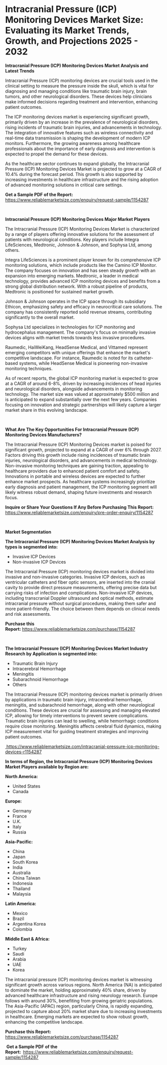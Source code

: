 <p><h1>Intracranial Pressure (ICP) Monitoring Devices Market Size: Evaluating its Market Trends, Growth, and Projections 2025 - 2032</h1></p><p><strong>Intracranial Pressure (ICP) Monitoring Devices Market Analysis and Latest Trends</strong></p>
<p><p>Intracranial Pressure (ICP) monitoring devices are crucial tools used in the clinical setting to measure the pressure inside the skull, which is vital for diagnosing and managing conditions like traumatic brain injury, brain tumors, and other neurological disorders. These devices help clinicians make informed decisions regarding treatment and intervention, enhancing patient outcomes.</p><p>The ICP monitoring devices market is experiencing significant growth, primarily driven by an increase in the prevalence of neurological disorders, rising incidents of traumatic brain injuries, and advancements in technology. The integration of innovative features such as wireless connectivity and real-time data transmission is shaping the development of modern ICP monitors. Furthermore, the growing awareness among healthcare professionals about the importance of early diagnosis and intervention is expected to propel the demand for these devices.</p><p>As the healthcare sector continues to expand globally, the Intracranial Pressure (ICP) Monitoring Devices Market is projected to grow at a CAGR of 10.4% during the forecast period. This growth is also supported by increasing investments in healthcare infrastructure and the rising adoption of advanced monitoring solutions in critical care settings.</p></p>
<p><strong>Get a Sample PDF of the Report:&nbsp;</strong> <a href="https://www.reliablemarketsize.com/enquiry/request-sample/1154287?utm_campaign=2113&utm_medium=2&utm_source=Github&utm_content=ia&utm_term=12042025&utm_id=intracranial-pressure-icp-monitoring-devices">https://www.reliablemarketsize.com/enquiry/request-sample/1154287</a></p>
<p>&nbsp;</p>
<p><strong>Intracranial Pressure (ICP) Monitoring Devices Major Market Players</strong></p>
<p><p>The Intracranial Pressure (ICP) Monitoring Devices Market is characterized by a range of players offering innovative solutions for the assessment of patients with neurological conditions. Key players include Integra LifeSciences, Medtronic, Johnson & Johnson, and Sophysa Ltd, among others.</p><p>Integra LifeSciences is a prominent player known for its comprehensive ICP monitoring solutions, which include products like the Camino ICP Monitor. The company focuses on innovation and has seen steady growth with an expansion into emerging markets. Medtronic, a leader in medical technology, provides advanced ICP monitoring devices and benefits from a strong global distribution network. With a robust pipeline of products, Medtronic is positioned for sustained market growth.</p><p>Johnson & Johnson operates in the ICP space through its subsidiary Ethicon, emphasizing safety and efficacy in neurocritical care solutions. The company has consistently reported solid revenue streams, contributing significantly to the overall market.</p><p>Sophysa Ltd specializes in technologies for ICP monitoring and hydrocephalus management. The company's focus on minimally invasive devices aligns with market trends towards less invasive procedures. </p><p>Raumedic, HaiWeiKang, HeadSense Medical, and Vittamed represent emerging competitors with unique offerings that enhance the market's competitive landscape. For instance, Raumedic is noted for its catheter-based systems, while HeadSense Medical is pioneering non-invasive monitoring techniques.</p><p>As of recent reports, the global ICP monitoring market is expected to grow at a CAGR of around 6-8%, driven by increasing incidences of head injuries and neurological disorders, alongside advancements in monitoring technology. The market size was valued at approximately $500 million and is anticipated to expand substantially over the next few years. Companies focusing on innovation and strategic partnerships will likely capture a larger market share in this evolving landscape.</p></p>
<p>&nbsp;</p>
<p><strong>What Are The Key Opportunities For Intracranial Pressure (ICP) Monitoring Devices Manufacturers?</strong></p>
<p><p>The Intracranial Pressure (ICP) Monitoring Devices market is poised for significant growth, projected to expand at a CAGR of over 6% through 2027. Factors driving this growth include rising incidences of traumatic brain injuries, neurological disorders, and advancements in medical technology. Non-invasive monitoring techniques are gaining traction, appealing to healthcare providers due to enhanced patient comfort and safety. Innovations in portable and wireless devices are expected to further enhance market prospects. As healthcare systems increasingly prioritize early diagnosis and patient management, the ICP monitoring segment will likely witness robust demand, shaping future investments and research focus.</p></p>
<p><strong>Inquire or Share Your Questions If Any Before Purchasing This Report:</strong> <a href="https://www.reliablemarketsize.com/enquiry/pre-order-enquiry/1154287?utm_campaign=2113&utm_medium=2&utm_source=Github&utm_content=ia&utm_term=12042025&utm_id=intracranial-pressure-icp-monitoring-devices">https://www.reliablemarketsize.com/enquiry/pre-order-enquiry/1154287</a></p>
<p>&nbsp;</p>
<p><strong>Market Segmentation</strong></p>
<p><strong>The Intracranial Pressure (ICP) Monitoring Devices Market Analysis by types is segmented into:</strong></p>
<p><ul><li>Invasive ICP Devices</li><li>Non-invasive ICP Devices</li></ul></p>
<p><p>The Intracranial Pressure (ICP) monitoring devices market is divided into invasive and non-invasive categories. Invasive ICP devices, such as ventricular catheters and fiber optic sensors, are inserted into the cranial cavity to provide direct pressure measurements, offering precise data but carrying risks of infection and complications. Non-invasive ICP devices, including transcranial Doppler ultrasound and optical methods, estimate intracranial pressure without surgical procedures, making them safer and more patient-friendly. The choice between them depends on clinical needs and risk assessments.</p></p>
<p><strong>Purchase this Report:&nbsp;</strong><a href="https://www.reliablemarketsize.com/purchase/1154287?utm_campaign=2113&utm_medium=2&utm_source=Github&utm_content=ia&utm_term=12042025&utm_id=intracranial-pressure-icp-monitoring-devices">https://www.reliablemarketsize.com/purchase/1154287</a></p>
<p>&nbsp;</p>
<p><strong>The Intracranial Pressure (ICP) Monitoring Devices Market Industry Research by Application is segmented into:</strong></p>
<p><ul><li>Traumatic Brain Injury</li><li>Intracerebral Hemorrhage</li><li>Meningitis</li><li>Subarachnoid Hemorrhage</li><li>Others</li></ul></p>
<p><p>The Intracranial Pressure (ICP) monitoring devices market is primarily driven by applications in traumatic brain injury, intracerebral hemorrhage, meningitis, and subarachnoid hemorrhage, along with other neurological conditions. These devices are crucial for assessing and managing elevated ICP, allowing for timely interventions to prevent severe complications. Traumatic brain injuries can lead to swelling, while hemorrhagic conditions require close monitoring. Meningitis affects cerebral fluid dynamics, making ICP measurement vital for guiding treatment strategies and improving patient outcomes.</p></p>
<p><a href="https://www.reliablemarketsize.com/intracranial-pressure-icp-monitoring-devices-r1154287?utm_campaign=2113&utm_medium=2&utm_source=Github&utm_content=ia&utm_term=12042025&utm_id=intracranial-pressure-icp-monitoring-devices">&nbsp;https://www.reliablemarketsize.com/intracranial-pressure-icp-monitoring-devices-r1154287</a></p>
<p><strong>In terms of Region, the Intracranial Pressure (ICP) Monitoring Devices Market Players available by Region are:</strong></p>
<p>
    <p> <strong> North America: </strong>
        <ul>
            <li>United States</li>
            <li>Canada</li>
        </ul>
        </p> 
    <p> <strong> Europe: </strong>
        <ul>
            <li>Germany</li>
            <li>France</li>
            <li>U.K.</li>
            <li>Italy</li>
            <li>Russia</li>
        </ul>
        </p> 
    <p> <strong> Asia-Pacific: </strong>
        <ul>
            <li>China</li>
            <li>Japan</li>
            <li>South Korea</li>
            <li>India</li>
            <li>Australia</li>
            <li>China Taiwan</li>
            <li>Indonesia</li>
            <li>Thailand</li>
            <li>Malaysia</li>
        </ul>
        </p> 
    <p> <strong> Latin America: </strong>
        <ul>
            <li>Mexico</li>
            <li>Brazil</li>
            <li>Argentina Korea</li>
            <li>Colombia</li>
        </ul>
        </p> 
    <p> <strong> Middle East & Africa: </strong>
        <ul>
            <li>Turkey</li>
            <li>Saudi</li>
            <li>Arabia</li>
            <li>UAE</li>
            <li>Korea</li>
        </ul>
    </p>
    </p>
<p><p>The intracranial pressure (ICP) monitoring devices market is witnessing significant growth across various regions. North America (NA) is anticipated to dominate the market, holding approximately 40% share, driven by advanced healthcare infrastructure and rising neurology research. Europe follows with around 30%, benefiting from growing geriatric populations. The Asia-Pacific (APAC) region, particularly China, is rapidly expanding, projected to capture about 20% market share due to increasing investments in healthcare. Emerging markets are expected to show robust growth, enhancing the competitive landscape.</p></p>
<p><strong>Purchase this Report: </strong><a href="https://www.reliablemarketsize.com/purchase/1154287?utm_campaign=2113&utm_medium=2&utm_source=Github&utm_content=ia&utm_term=12042025&utm_id=intracranial-pressure-icp-monitoring-devices">https://www.reliablemarketsize.com/purchase/1154287</a></p>
<p>&nbsp;<strong>Get a Sample PDF of the Report:&nbsp;&nbsp;</strong><a href="https://www.reliablemarketsize.com/enquiry/request-sample/1154287?utm_campaign=2113&utm_medium=2&utm_source=Github&utm_content=ia&utm_term=12042025&utm_id=intracranial-pressure-icp-monitoring-devices">https://www.reliablemarketsize.com/enquiry/request-sample/1154287</a></p>
<p><strong></strong></p>
<p><p></p><p></p><p></p></p>